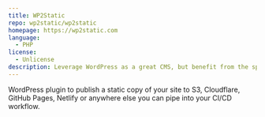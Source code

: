 ```yaml
---
title: WP2Static
repo: wp2static/wp2static
homepage: https://wp2static.com
language:
  - PHP
license:
  - Unlicense
description: Leverage WordPress as a great CMS, but benefit from the speed, security and portability that a static website provides
---
```


WordPress plugin to publish a static copy of your site to S3, Cloudflare, GitHub Pages, Netlify or anywhere else you can pipe into your CI/CD workflow.

